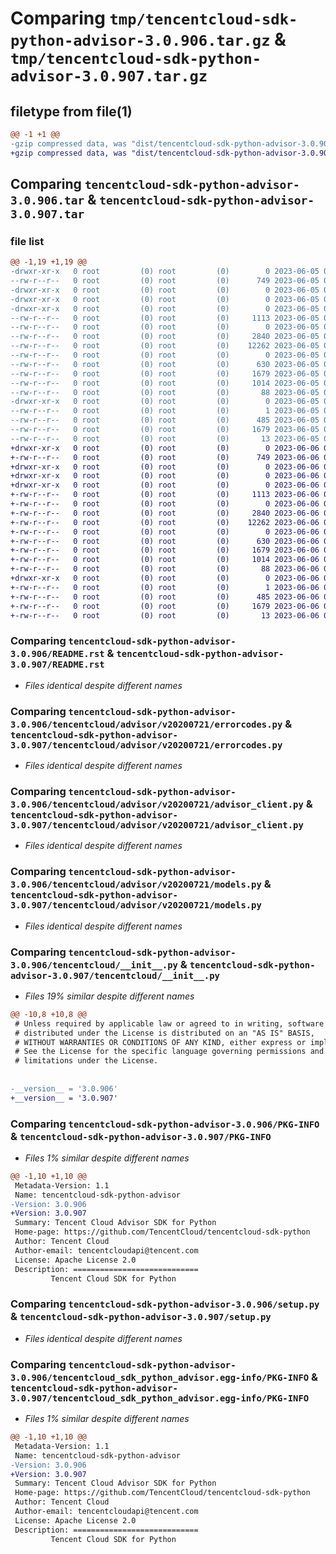# Comparing `tmp/tencentcloud-sdk-python-advisor-3.0.906.tar.gz` & `tmp/tencentcloud-sdk-python-advisor-3.0.907.tar.gz`

## filetype from file(1)

```diff
@@ -1 +1 @@
-gzip compressed data, was "dist/tencentcloud-sdk-python-advisor-3.0.906.tar", last modified: Mon Jun  5 00:25:15 2023, max compression
+gzip compressed data, was "dist/tencentcloud-sdk-python-advisor-3.0.907.tar", last modified: Tue Jun  6 02:17:28 2023, max compression
```

## Comparing `tencentcloud-sdk-python-advisor-3.0.906.tar` & `tencentcloud-sdk-python-advisor-3.0.907.tar`

### file list

```diff
@@ -1,19 +1,19 @@
-drwxr-xr-x   0 root         (0) root         (0)        0 2023-06-05 00:25:15.000000 tencentcloud-sdk-python-advisor-3.0.906/
--rw-r--r--   0 root         (0) root         (0)      749 2023-06-05 00:25:15.000000 tencentcloud-sdk-python-advisor-3.0.906/README.rst
-drwxr-xr-x   0 root         (0) root         (0)        0 2023-06-05 00:25:15.000000 tencentcloud-sdk-python-advisor-3.0.906/tencentcloud/
-drwxr-xr-x   0 root         (0) root         (0)        0 2023-06-05 00:25:15.000000 tencentcloud-sdk-python-advisor-3.0.906/tencentcloud/advisor/
-drwxr-xr-x   0 root         (0) root         (0)        0 2023-06-05 00:25:15.000000 tencentcloud-sdk-python-advisor-3.0.906/tencentcloud/advisor/v20200721/
--rw-r--r--   0 root         (0) root         (0)     1113 2023-06-05 00:25:15.000000 tencentcloud-sdk-python-advisor-3.0.906/tencentcloud/advisor/v20200721/errorcodes.py
--rw-r--r--   0 root         (0) root         (0)        0 2023-06-05 00:25:15.000000 tencentcloud-sdk-python-advisor-3.0.906/tencentcloud/advisor/v20200721/__init__.py
--rw-r--r--   0 root         (0) root         (0)     2840 2023-06-05 00:25:15.000000 tencentcloud-sdk-python-advisor-3.0.906/tencentcloud/advisor/v20200721/advisor_client.py
--rw-r--r--   0 root         (0) root         (0)    12262 2023-06-05 00:25:15.000000 tencentcloud-sdk-python-advisor-3.0.906/tencentcloud/advisor/v20200721/models.py
--rw-r--r--   0 root         (0) root         (0)        0 2023-06-05 00:25:15.000000 tencentcloud-sdk-python-advisor-3.0.906/tencentcloud/advisor/__init__.py
--rw-r--r--   0 root         (0) root         (0)      630 2023-06-05 00:25:15.000000 tencentcloud-sdk-python-advisor-3.0.906/tencentcloud/__init__.py
--rw-r--r--   0 root         (0) root         (0)     1679 2023-06-05 00:25:15.000000 tencentcloud-sdk-python-advisor-3.0.906/PKG-INFO
--rw-r--r--   0 root         (0) root         (0)     1014 2023-06-05 00:25:15.000000 tencentcloud-sdk-python-advisor-3.0.906/setup.py
--rw-r--r--   0 root         (0) root         (0)       88 2023-06-05 00:25:15.000000 tencentcloud-sdk-python-advisor-3.0.906/setup.cfg
-drwxr-xr-x   0 root         (0) root         (0)        0 2023-06-05 00:25:15.000000 tencentcloud-sdk-python-advisor-3.0.906/tencentcloud_sdk_python_advisor.egg-info/
--rw-r--r--   0 root         (0) root         (0)        1 2023-06-05 00:25:15.000000 tencentcloud-sdk-python-advisor-3.0.906/tencentcloud_sdk_python_advisor.egg-info/dependency_links.txt
--rw-r--r--   0 root         (0) root         (0)      485 2023-06-05 00:25:15.000000 tencentcloud-sdk-python-advisor-3.0.906/tencentcloud_sdk_python_advisor.egg-info/SOURCES.txt
--rw-r--r--   0 root         (0) root         (0)     1679 2023-06-05 00:25:15.000000 tencentcloud-sdk-python-advisor-3.0.906/tencentcloud_sdk_python_advisor.egg-info/PKG-INFO
--rw-r--r--   0 root         (0) root         (0)       13 2023-06-05 00:25:15.000000 tencentcloud-sdk-python-advisor-3.0.906/tencentcloud_sdk_python_advisor.egg-info/top_level.txt
+drwxr-xr-x   0 root         (0) root         (0)        0 2023-06-06 02:17:28.000000 tencentcloud-sdk-python-advisor-3.0.907/
+-rw-r--r--   0 root         (0) root         (0)      749 2023-06-06 02:17:28.000000 tencentcloud-sdk-python-advisor-3.0.907/README.rst
+drwxr-xr-x   0 root         (0) root         (0)        0 2023-06-06 02:17:28.000000 tencentcloud-sdk-python-advisor-3.0.907/tencentcloud/
+drwxr-xr-x   0 root         (0) root         (0)        0 2023-06-06 02:17:28.000000 tencentcloud-sdk-python-advisor-3.0.907/tencentcloud/advisor/
+drwxr-xr-x   0 root         (0) root         (0)        0 2023-06-06 02:17:28.000000 tencentcloud-sdk-python-advisor-3.0.907/tencentcloud/advisor/v20200721/
+-rw-r--r--   0 root         (0) root         (0)     1113 2023-06-06 02:17:28.000000 tencentcloud-sdk-python-advisor-3.0.907/tencentcloud/advisor/v20200721/errorcodes.py
+-rw-r--r--   0 root         (0) root         (0)        0 2023-06-06 02:17:28.000000 tencentcloud-sdk-python-advisor-3.0.907/tencentcloud/advisor/v20200721/__init__.py
+-rw-r--r--   0 root         (0) root         (0)     2840 2023-06-06 02:17:28.000000 tencentcloud-sdk-python-advisor-3.0.907/tencentcloud/advisor/v20200721/advisor_client.py
+-rw-r--r--   0 root         (0) root         (0)    12262 2023-06-06 02:17:28.000000 tencentcloud-sdk-python-advisor-3.0.907/tencentcloud/advisor/v20200721/models.py
+-rw-r--r--   0 root         (0) root         (0)        0 2023-06-06 02:17:28.000000 tencentcloud-sdk-python-advisor-3.0.907/tencentcloud/advisor/__init__.py
+-rw-r--r--   0 root         (0) root         (0)      630 2023-06-06 02:17:28.000000 tencentcloud-sdk-python-advisor-3.0.907/tencentcloud/__init__.py
+-rw-r--r--   0 root         (0) root         (0)     1679 2023-06-06 02:17:28.000000 tencentcloud-sdk-python-advisor-3.0.907/PKG-INFO
+-rw-r--r--   0 root         (0) root         (0)     1014 2023-06-06 02:17:28.000000 tencentcloud-sdk-python-advisor-3.0.907/setup.py
+-rw-r--r--   0 root         (0) root         (0)       88 2023-06-06 02:17:28.000000 tencentcloud-sdk-python-advisor-3.0.907/setup.cfg
+drwxr-xr-x   0 root         (0) root         (0)        0 2023-06-06 02:17:28.000000 tencentcloud-sdk-python-advisor-3.0.907/tencentcloud_sdk_python_advisor.egg-info/
+-rw-r--r--   0 root         (0) root         (0)        1 2023-06-06 02:17:28.000000 tencentcloud-sdk-python-advisor-3.0.907/tencentcloud_sdk_python_advisor.egg-info/dependency_links.txt
+-rw-r--r--   0 root         (0) root         (0)      485 2023-06-06 02:17:28.000000 tencentcloud-sdk-python-advisor-3.0.907/tencentcloud_sdk_python_advisor.egg-info/SOURCES.txt
+-rw-r--r--   0 root         (0) root         (0)     1679 2023-06-06 02:17:28.000000 tencentcloud-sdk-python-advisor-3.0.907/tencentcloud_sdk_python_advisor.egg-info/PKG-INFO
+-rw-r--r--   0 root         (0) root         (0)       13 2023-06-06 02:17:28.000000 tencentcloud-sdk-python-advisor-3.0.907/tencentcloud_sdk_python_advisor.egg-info/top_level.txt
```

### Comparing `tencentcloud-sdk-python-advisor-3.0.906/README.rst` & `tencentcloud-sdk-python-advisor-3.0.907/README.rst`

 * *Files identical despite different names*

### Comparing `tencentcloud-sdk-python-advisor-3.0.906/tencentcloud/advisor/v20200721/errorcodes.py` & `tencentcloud-sdk-python-advisor-3.0.907/tencentcloud/advisor/v20200721/errorcodes.py`

 * *Files identical despite different names*

### Comparing `tencentcloud-sdk-python-advisor-3.0.906/tencentcloud/advisor/v20200721/advisor_client.py` & `tencentcloud-sdk-python-advisor-3.0.907/tencentcloud/advisor/v20200721/advisor_client.py`

 * *Files identical despite different names*

### Comparing `tencentcloud-sdk-python-advisor-3.0.906/tencentcloud/advisor/v20200721/models.py` & `tencentcloud-sdk-python-advisor-3.0.907/tencentcloud/advisor/v20200721/models.py`

 * *Files identical despite different names*

### Comparing `tencentcloud-sdk-python-advisor-3.0.906/tencentcloud/__init__.py` & `tencentcloud-sdk-python-advisor-3.0.907/tencentcloud/__init__.py`

 * *Files 19% similar despite different names*

```diff
@@ -10,8 +10,8 @@
 # Unless required by applicable law or agreed to in writing, software
 # distributed under the License is distributed on an "AS IS" BASIS,
 # WITHOUT WARRANTIES OR CONDITIONS OF ANY KIND, either express or implied.
 # See the License for the specific language governing permissions and
 # limitations under the License.
 
 
-__version__ = '3.0.906'
+__version__ = '3.0.907'
```

### Comparing `tencentcloud-sdk-python-advisor-3.0.906/PKG-INFO` & `tencentcloud-sdk-python-advisor-3.0.907/PKG-INFO`

 * *Files 1% similar despite different names*

```diff
@@ -1,10 +1,10 @@
 Metadata-Version: 1.1
 Name: tencentcloud-sdk-python-advisor
-Version: 3.0.906
+Version: 3.0.907
 Summary: Tencent Cloud Advisor SDK for Python
 Home-page: https://github.com/TencentCloud/tencentcloud-sdk-python
 Author: Tencent Cloud
 Author-email: tencentcloudapi@tencent.com
 License: Apache License 2.0
 Description: ============================
         Tencent Cloud SDK for Python
```

### Comparing `tencentcloud-sdk-python-advisor-3.0.906/setup.py` & `tencentcloud-sdk-python-advisor-3.0.907/setup.py`

 * *Files identical despite different names*

### Comparing `tencentcloud-sdk-python-advisor-3.0.906/tencentcloud_sdk_python_advisor.egg-info/PKG-INFO` & `tencentcloud-sdk-python-advisor-3.0.907/tencentcloud_sdk_python_advisor.egg-info/PKG-INFO`

 * *Files 1% similar despite different names*

```diff
@@ -1,10 +1,10 @@
 Metadata-Version: 1.1
 Name: tencentcloud-sdk-python-advisor
-Version: 3.0.906
+Version: 3.0.907
 Summary: Tencent Cloud Advisor SDK for Python
 Home-page: https://github.com/TencentCloud/tencentcloud-sdk-python
 Author: Tencent Cloud
 Author-email: tencentcloudapi@tencent.com
 License: Apache License 2.0
 Description: ============================
         Tencent Cloud SDK for Python
```

